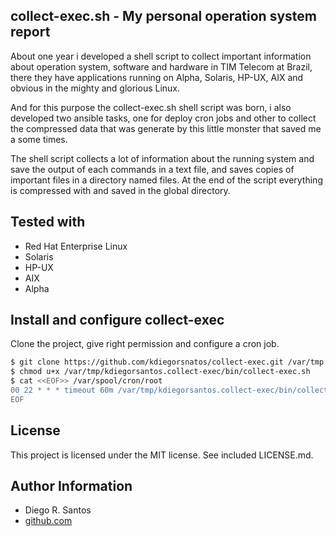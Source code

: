 collect-exec.sh - My personal operation system report
----------------

About one year i developed a shell script to collect important information about operation system, software and hardware in TIM Telecom at Brazil, there they have applications running on Alpha, Solaris, HP-UX, AIX and obvious in the mighty and glorious Linux.

And for this purpose the collect-exec.sh shell script was born, i also developed two ansible tasks, one for deploy cron jobs and other to collect the compressed data that was generate by this little monster that saved me a some times.

The shell script collects a lot of information about the running system and save the output of each commands in a text file, and saves copies of important files in a directory named files. At the end of the script everything is compressed with and saved in the global directory.

Tested with
----------------
+ Red Hat Enterprise Linux
+ Solaris
+ HP-UX
+ AIX
+ Alpha

Install and configure collect-exec
----------------

Clone the project, give right permission and configure a cron job.

```sh
$ git clone https://github.com/kdiegorsnatos/collect-exec.git /var/tmp
$ chmod u+x /var/tmp/kdiegorsantos.collect-exec/bin/collect-exec.sh
$ cat <<EOF>> /var/spool/cron/root
00 22 * * * timeout 60m /var/tmp/kdiegorsantos.collect-exec/bin/collect-exec.sh
EOF
```

License
-------

This project is licensed under the MIT license. See included LICENSE.md.


Author Information
-------

* Diego R. Santos
* [github.com](https://github.com/kdiegorsantos)

